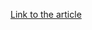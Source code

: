 [Link to the article](https://www.hexacorn.com/blog/2024/11/29/mapping-the-api-mapping-code-redundancy/)
